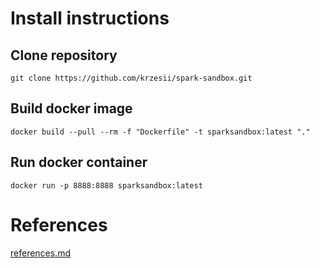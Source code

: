 # Install instructions

## Clone repository

```
git clone https://github.com/krzesii/spark-sandbox.git
```

## Build docker image

```
docker build --pull --rm -f "Dockerfile" -t sparksandbox:latest "."
```

## Run docker container

```
docker run -p 8888:8888 sparksandbox:latest
```

# References

[references.md](notebooks/references.md)

